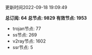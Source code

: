 更新时间2022-09-18 19:09:49

**总订阅: 64**
**总节点: 9829**
**有效节点: 1953**
- trojan节点: 77
- ss节点: 269
- v2ray节点: 1602
- ssr节点: 5
